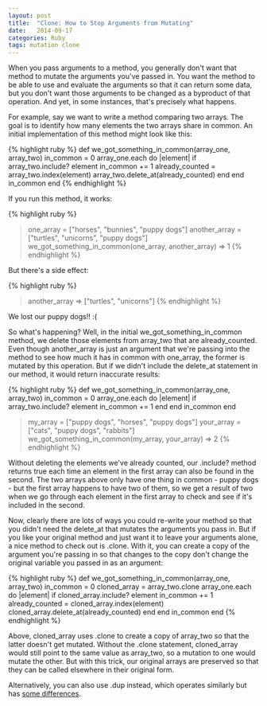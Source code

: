 ```yaml
---
layout: post
title:  "Clone: How to Stop Arguments from Mutating"
date:   2014-09-17 
categories: Ruby
tags: mutation clone
---
```


When you pass arguments to a method, you generally don't want that method to mutate the arguments you've passed in. You want the method to be able to use and evaluate the arguments so that it can return some data, but you don't want those arguments to be changed as a byproduct of that operation. And yet, in some instances, that's precisely what happens.

For example, say we want to write a method comparing two arrays. The goal is to identify how many elements the two arrays share in common. An initial implementation of this method might look like this:

{% highlight ruby %}
def we_got_something_in_common(array_one, array_two)
  in_common = 0
  array_one.each do |element|
    if array_two.include? element
      in_common += 1
      already_counted = array_two.index(element)
      array_two.delete_at(already_counted)
    end
  end
  in_common
end
{% endhighlight %}

If you run this method, it works: 

{% highlight ruby %}
> one_array = ["horses", "bunnies", "puppy dogs"]
> another_array = ["turtles", "unicorns", "puppy dogs"]
> we_got_something_in_common(one_array, another_array)
 => 1
{% endhighlight %}

But there's a side effect:

{% highlight ruby %}
> another_array
 => ["turtles", "unicorns"]
{% endhighlight %}

We lost our puppy dogs!! :(

So what's happening? Well, in the initial we_got_something_in_common method, we delete those elements from array_two that are already_counted. Even though another_array is just an argument that we're passing into the method to see how much it has in common with one_array, the former is mutated by this operation. But if we didn't include the delete_at statement in our method, it would return inaccurate results:

{% highlight ruby %}
def we_got_something_in_common(array_one, array_two)
  in_common = 0
  array_one.each do |element|
    if array_two.include? element
      in_common += 1
    end
  end
  in_common
end

> my_array = ["puppy dogs", "horses", "puppy dogs"]
> your_array = ["cats", "puppy dogs", "rabbits"]
> we_got_something_in_common(my_array, your_array)
 => 2
{% endhighlight %}

Without deleting the elements we've already counted, our .include? method returns true each time an element in the first array can also be found in the second. The two arrays above only have one thing in common - puppy dogs - but the first array happens to have two of them, so we get a result of two when we go through each element in the first array to check and see if it's included in the second.

Now, clearly there are lots of ways you could re-write your method so that you didn't need the delete_at that mutates the arguments you pass in. But if you like your original method and just want it to leave your arguments alone, a nice method to check out is .clone. With it, you can create a copy of the argument you're passing in so that changes to the copy don't change the original variable you passed in as an argument:

{% highlight ruby %}
def we_got_something_in_common(array_one, array_two)
  in_common = 0
  cloned_array = array_two.clone
  array_one.each do |element|
    if cloned_array.include? element
      in_common += 1
      already_counted = cloned_array.index(element)
      cloned_array.delete_at(already_counted)
    end
  end
  in_common
end
{% endhighlight %}

Above, cloned_array uses .clone to create a copy of array_two so that the latter doesn't get mutated. Without the .clone statement, cloned_array would still point to the same value as array_two, so a mutation to one would mutate the other. But with this trick, our original arrays are preserved so that they can be called elsewhere in their original form.

Alternatively, you can also use .dup instead, which operates similarly but has [some differences][clone_vs_dup].



[clone_vs_dup]: https://coderwall.com/p/1zflyg